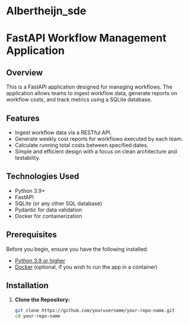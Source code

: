 # Albertheijn_sde
# FastAPI Workflow Management Application

## Overview

This is a FastAPI application designed for managing workflows. The application allows teams to ingest workflow data, generate reports on workflow costs, and track metrics using a SQLite database. 

## Features

- Ingest workflow data via a RESTful API.
- Generate weekly cost reports for workflows executed by each team.
- Calculate running total costs between specified dates.
- Simple and efficient design with a focus on clean architecture and testability.

## Technologies Used

- Python 3.9+
- FastAPI
- SQLite (or any other SQL database)
- Pydantic for data validation
- Docker for containerization

## Prerequisites

Before you begin, ensure you have the following installed:

- [Python 3.9 or higher](https://www.python.org/downloads/)
- [Docker](https://www.docker.com/get-started) (optional, if you wish to run the app in a container)

## Installation

1. **Clone the Repository:**

   ```bash
   git clone https://github.com/yourusername/your-repo-name.git
   cd your-repo-name
